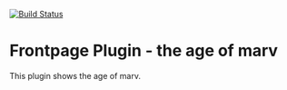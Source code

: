 [![Build Status](https://travis-ci.org/derTobsch/coffeenet-frontpage-plugin-marv.svg?branch=master)](https://travis-ci.org/derTobsch/coffeenet-frontpage-plugin-marv)

# Frontpage Plugin - the age of marv

This plugin shows the age of marv.
